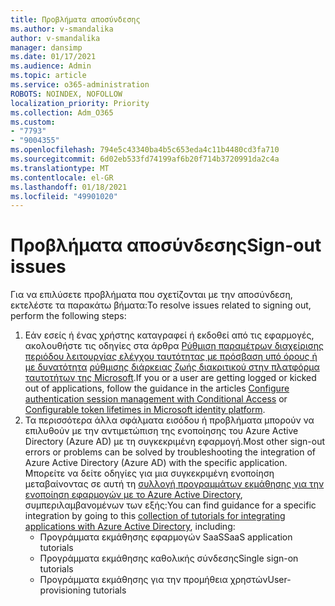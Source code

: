 ```yaml
---
title: Προβλήματα αποσύνδεσης
ms.author: v-smandalika
author: v-smandalika
manager: dansimp
ms.date: 01/17/2021
ms.audience: Admin
ms.topic: article
ms.service: o365-administration
ROBOTS: NOINDEX, NOFOLLOW
localization_priority: Priority
ms.collection: Adm_O365
ms.custom:
- "7793"
- "9004355"
ms.openlocfilehash: 794e5c43340ba4b5c653eda4c11b4480cd3fa710
ms.sourcegitcommit: 6d02eb533fd74199af6b20f714b3720991da2c4a
ms.translationtype: MT
ms.contentlocale: el-GR
ms.lasthandoff: 01/18/2021
ms.locfileid: "49901020"
---
```

# <a name="sign-out-issues"></a><span data-ttu-id="56ed6-102">Προβλήματα αποσύνδεσης</span><span class="sxs-lookup"><span data-stu-id="56ed6-102">Sign-out issues</span></span>

<span data-ttu-id="56ed6-103">Για να επιλύσετε προβλήματα που σχετίζονται με την αποσύνδεση, εκτελέστε τα παρακάτω βήματα:</span><span class="sxs-lookup"><span data-stu-id="56ed6-103">To resolve issues related to signing out, perform the following steps:</span></span>

1. <span data-ttu-id="56ed6-104">Εάν εσείς ή ένας χρήστης καταγραφεί ή εκδοθεί από τις εφαρμογές, ακολουθήστε τις οδηγίες στα άρθρα [Ρύθμιση παραμέτρων διαχείρισης περιόδου λειτουργίας ελέγχου ταυτότητας με πρόσβαση υπό όρους ή με δυνατότητα](https://docs.microsoft.com/azure/active-directory/conditional-access/howto-conditional-access-session-lifetime) [ρύθμισης διάρκειας ζωής διακριτικού στην πλατφόρμα ταυτοτήτων της Microsoft](https://docs.microsoft.com/azure/active-directory/develop/active-directory-configurable-token-lifetimes).</span><span class="sxs-lookup"><span data-stu-id="56ed6-104">If you or a user are getting logged or kicked out of applications, follow the guidance in the articles [Configure authentication session management with Conditional Access](https://docs.microsoft.com/azure/active-directory/conditional-access/howto-conditional-access-session-lifetime) or [Configurable token lifetimes in Microsoft identity platform](https://docs.microsoft.com/azure/active-directory/develop/active-directory-configurable-token-lifetimes).</span></span>
2. <span data-ttu-id="56ed6-105">Τα περισσότερα άλλα σφάλματα εισόδου ή προβλήματα μπορούν να επιλυθούν με την αντιμετώπιση της ενοποίησης του Azure Active Directory (Azure AD) με τη συγκεκριμένη εφαρμογή.</span><span class="sxs-lookup"><span data-stu-id="56ed6-105">Most other sign-out errors or problems can be solved by troubleshooting the integration of Azure Active Directory (Azure AD) with the specific application.</span></span> <span data-ttu-id="56ed6-106">Μπορείτε να δείτε οδηγίες για μια συγκεκριμένη ενοποίηση μεταβαίνοντας σε αυτή τη [συλλογή προγραμμάτων εκμάθησης για την ενοποίηση εφαρμογών με το Azure Active Directory](https://docs.microsoft.com/azure/active-directory/saas-apps/tutorial-list), συμπεριλαμβανομένων των εξής:</span><span class="sxs-lookup"><span data-stu-id="56ed6-106">You can find guidance for a specific integration by going to this [collection of tutorials for integrating applications with Azure Active Directory](https://docs.microsoft.com/azure/active-directory/saas-apps/tutorial-list), including:</span></span>
    - <span data-ttu-id="56ed6-107">Προγράμματα εκμάθησης εφαρμογών SaaS</span><span class="sxs-lookup"><span data-stu-id="56ed6-107">SaaS application tutorials</span></span>
    - <span data-ttu-id="56ed6-108">Προγράμματα εκμάθησης καθολικής σύνδεσης</span><span class="sxs-lookup"><span data-stu-id="56ed6-108">Single sign-on tutorials</span></span>
    - <span data-ttu-id="56ed6-109">Προγράμματα εκμάθησης για την προμήθεια χρηστών</span><span class="sxs-lookup"><span data-stu-id="56ed6-109">User-provisioning tutorials</span></span>